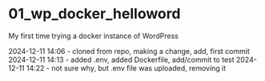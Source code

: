 # 01_wp_docker_helloword
My first time trying a docker instance of WordPress

2024-12-11 14:06 - cloned from repo, making a change, add, first commit
2024-12-11 14:13 - added .env, added Dockerfile, add/commit to test
2024-12-11 14:22 - not sure why, but .env file was uploaded, removing it